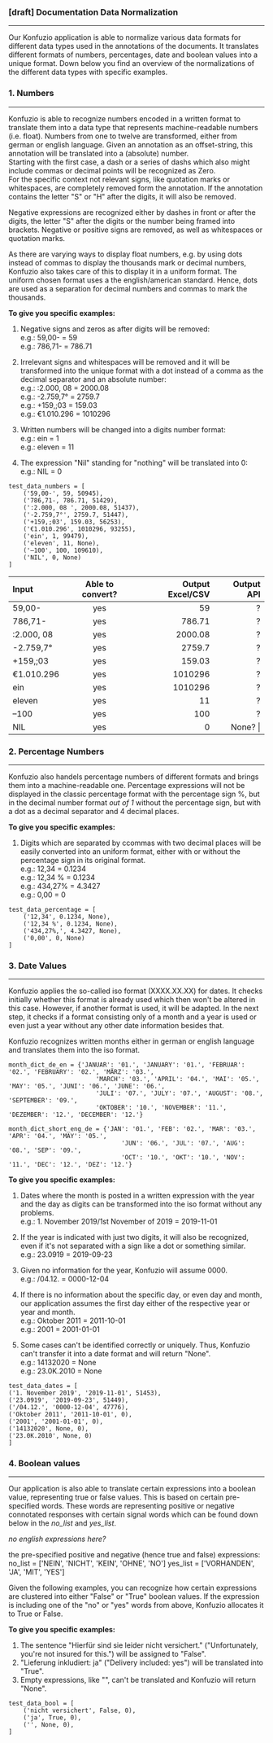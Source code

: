 ### [draft] Documentation Data Normalization
***
Our Konfuzio application is able to normalize various data formats for different data types used in the annotations of the documents. It translates different formats of numbers, percentages, date and boolean values into a unique format. Down below you find an overview of the normalizations of the different data types with specific examples.

### 1. Numbers
---
Konfuzio is able to recognize numbers encoded in a written format to translate them into a data type that represents machine-readable numbers (i.e. float). Numbers from one to twelve are transformed, either from german or english language.
Given an annotation as an offset-string, this annotation will be translated into a (absolute) number.  
Starting with the first case, a dash or a series of dashs which also might include commas or decimal points will be recognized as Zero.   
For the specific context not relevant signs, like quotation marks or whitespaces, are completely removed form the annotation. If the annotation contains the letter "S" or "H" after the digits, it will also be removed.  

Negative expressions are recognized either by dashes in front or after the digits, the letter "S" after the digits or the number being framed into brackets. 
Negative or positive signs are removed, as well as whitespaces or quotation marks.  

As there are varying ways to display float numbers, e.g. by using dots instead of commas to display the thousands mark or decimal numbers, Konfuzio also takes care of this to display it in a uniform format. 
The uniform chosen format uses a the english/american standard. Hence, dots are used as a separation for decimal numbers and commas to mark the thousands. 

**To give you specific examples:**  
1) Negative signs and zeros as after digits will be removed:  
e.g.: 59,00- = 59  
e.g.: 786,71- = 786.71  

2) Irrelevant signs and whitespaces will be removed and it will be transformed into the unique format with a dot instead of a comma as the decimal separator and an absolute number:  
e.g.: :2.000, 08 = 2000.08  
e.g.: -2.759,7° = 2759.7  
e.g.: +159,;03 = 159.03  
e.g.: €1.010.296 = 1010296

3) Written numbers will be changed into a digits number format:  
e.g.: ein = 1  
e.g.: eleven = 11

4) The expression "Nil" standing for "nothing" will be translated into 0:  
e.g.: NIL = 0 

```
test_data_numbers = [
    ('59,00-', 59, 50945),
    ('786,71-, 786.71, 51429),
    (':2.000, 08 ', 2000.08, 51437),
    ('-2.759,7°', 2759.7, 51447),
    ('+159,;03', 159.03, 56253),
    ('€1.010.296', 1010296, 93255),
    ('ein', 1, 99479),
    ('eleven', 11, None),
    ('–100', 100, 109610),
    ('NIL', 0, None)
]
```

| Input      | Able to convert?     | Output Excel/CSV | Output API |
| :------------- | :----------: | -----------: | -----------: |
|  59,00- | yes   | 59    | ? |
|  786,71- | yes   | 786.71    | ? |
|  :2.000, 08 | yes   | 2000.08    | ? |
|  -2.759,7° | yes   | 2759.7    | ? |
|  +159,;03 | yes   | 159.03    | ? |
|  €1.010.296 | yes   | 1010296    | ? |
|  ein | yes   | 1010296    | ? |
|  eleven | yes   | 11   | ? |
|  –100 | yes   | 100    | ? |
|  NIL | yes   | 0   | None? \| |


### 2. Percentage Numbers
---
Konfuzio also handels percentage numbers of different formats and brings them into a machine-readable one. Percentage expressions will not be displayed in the classic percentage format with the percentage sign %, but in the decimal number format _out of 1_ without the percentage sign, but with a dot as a decimal separator and 4 decimal places. 

**To give you specific examples:**  
1) Digits which are separated by ccommas with two decimal places will be easily converted into an uniform format, either with or without the percentage sign in its original format.  
e.g.: 12,34 = 0.1234  
e.g.: 12,34 % = 0.1234  
e.g.: 434,27% = 4.3427  
e.g.: 0,00 = 0

```
test_data_percentage = [
    ('12,34', 0.1234, None),
    ('12,34 %', 0.1234, None),
    ('434,27%,', 4.3427, None),
    ('0,00', 0, None)
]
```

### 3. Date Values
---
Konfuzio applies the so-called iso format (XXXX.XX.XX) for dates. It checks initially whether this format is already used which then won't be altered in this case. However, if another format is used, it will be adapted. In the next step, it checks if a format consisting only of a month and a year is used or even just a year without any other date information besides that.

Konfuzio recognizes written months either in german or english language and translates them into the iso format. 

```# written months to be replaced with the according numbers in german/english:
month_dict_de_en = {'JANUAR': '01.', 'JANUARY': '01.', 'FEBRUAR': '02.', 'FEBRUARY': '02.', 'MÄRZ': '03.',
                        'MARCH': '03.', 'APRIL': '04.', 'MAI': '05.', 'MAY': '05.', 'JUNI': '06.', 'JUNE': '06.',
                        'JULI': '07.', 'JULY': '07.', 'AUGUST': '08.', 'SEPTEMBER': '09.',
                        'OKTOBER': '10.', 'NOVEMBER': '11.', 'DEZEMBER': '12.', 'DECEMBER': '12.'}

month_dict_short_eng_de = {'JAN': '01.', 'FEB': '02.', 'MAR': '03.', 'APR': '04.', 'MAY': '05.',
                               'JUN': '06.', 'JUL': '07.', 'AUG': '08.', 'SEP': '09.',
                               'OCT': '10.', 'OKT': '10.', 'NOV': '11.', 'DEC': '12.', 'DEZ': '12.'}
```
                              
                              
**To give you specific examples:**
1) Dates where the month is posted in a written expression with the year and the day as digits can be transformed into the iso format without any problems.  
e.g.: 1. November 2019/1st November of 2019 = 2019-11-01 

2) If the year is indicated with just two digits, it will also be recognized, even if it's not separated with a sign like a dot or something similar.  
e.g.: 23.0919 = 2019-09-23

3) Given no information for the year, Konfuzio will assume 0000.  
e.g.: /04.12. = 0000-12-04

4) If there is no information about the specific day, or even day and month, our application assumes the first day either of the respective year or year and month.  
e.g.: Oktober 2011 = 2011-10-01  
e.g.: 2001 = 2001-01-01

3) Some cases can't be identified correctly or uniquely. Thus, Konfuzio can't transfer it into a date format and will return "None".  
e.g.: 14132020 = None  
e.g.: 23.0K.2010 = None

```
test_data_dates = [
('1. November 2019', '2019-11-01', 51453),
('23.0919', '2019-09-23', 51449),
('/04.12.', '0000-12-04', 47776),
('Oktober 2011', '2011-10-01', 0),
('2001', '2001-01-01', 0),
('14132020', None, 0),
('23.0K.2010', None, 0)
]
```


### 4. Boolean values
---   
Our application is also able to translate certain expressions into a boolean value, representing true or false values. This is based on certain pre-specified words. These words are representing positive or negative connotated responses with certain signal words which can be found down below in the _no_list_ and _yes_list_.

_no english expressions here?_

the pre-specified positive and negative (hence true and false) expressions:
no_list = ['NEIN', 'NICHT', 'KEIN', 'OHNE', 'NO']
yes_list = ['VORHANDEN', 'JA', 'MIT', 'YES']

Given the following examples, you can recognize how certain expressions are clustered into either "False" or "True" boolean values. If the expression is including one of the "no" or "yes" words from above, Konfuzio allocates it to True or False.  

**To give you specific examples:** 
1) The sentence "Hierfür sind sie leider nicht versichert." ("Unfortunately, you're not insured for this.") will be assigned to "False".  
2) "Lieferung inkludiert: ja" ("Delivery included: yes") will be translated into "True".
3) Empty expressions, like "", can't be translated and Konfuzio will return "None". 

```
test_data_bool = [
    ('nicht versichert', False, 0),
    ('ja', True, 0),
    ('', None, 0),
]
```